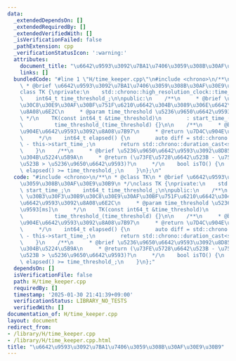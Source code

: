```yaml
---
data:
  _extendedDependsOn: []
  _extendedRequiredBy: []
  _extendedVerifiedWith: []
  _isVerificationFailed: false
  _pathExtension: cpp
  _verificationStatusIcon: ':warning:'
  attributes:
    document_title: "\u6642\u9593\u3092\u7BA1\u7406\u3059\u308B\u30AF\u30E9\u30B9"
    links: []
  bundledCode: "#line 1 \"H/time_keeper.cpp\"\n#include <chrono>\n/**\n * @class TK\n\
    \ * @brief \u6642\u9593\u3092\u7BA1\u7406\u3059\u308B\u30AF\u30E9\u30B9\n */\n\
    class TK {\nprivate:\n    std::chrono::high_resolution_clock::time_point start_time_;\n\
    \    int64_t time_threshold_;\n\npublic:\n    /**\n     * @brief \u30B3\u30F3\u30B9\
    \u30C8\u30E9\u30AF\u30BF\u751F\u6210\u6642\u304B\u3089\u306E\u6642\u9593\u3092\
    \u8A08\u6E2C\n     * @param time_threshold \u5236\u9650\u6642\u9593[ms]\n    \
    \ */\n    TK(const int64_t &time_threshold)\n        : start_time_(std::chrono::high_resolution_clock::now()),\n\
    \          time_threshold_(time_threshold) {}\n\n    /**\n     * @brief \u7D4C\
    \u904E\u6642\u9593\u3092\u8A08\u7B97\n     * @return \u7D4C\u904E\u6642\u9593\n\
    \     */\n    int64_t elapsed() {\n        auto diff = std::chrono::high_resolution_clock::now()\
    \ - this->start_time_;\n        return std::chrono::duration_cast<std::chrono::milliseconds>(diff).count();\n\
    \    }\n    /**\n     * @brief \u5236\u9650\u6642\u9593\u3092\u8D85\u3048\u305F\
    \u304B\u5224\u5B9A\n     * @return (\u73FE\u5728\u6642\u523B - \u751F\u6210\u6642\
    \u523B > \u5236\u9650\u6642\u9593)?\n     */\n    bool isTO() {\n        return\
    \ elapsed() >= time_threshold_;\n    }\n};\n"
  code: "#include <chrono>\n/**\n * @class TK\n * @brief \u6642\u9593\u3092\u7BA1\u7406\
    \u3059\u308B\u30AF\u30E9\u30B9\n */\nclass TK {\nprivate:\n    std::chrono::high_resolution_clock::time_point\
    \ start_time_;\n    int64_t time_threshold_;\n\npublic:\n    /**\n     * @brief\
    \ \u30B3\u30F3\u30B9\u30C8\u30E9\u30AF\u30BF\u751F\u6210\u6642\u304B\u3089\u306E\
    \u6642\u9593\u3092\u8A08\u6E2C\n     * @param time_threshold \u5236\u9650\u6642\
    \u9593[ms]\n     */\n    TK(const int64_t &time_threshold)\n        : start_time_(std::chrono::high_resolution_clock::now()),\n\
    \          time_threshold_(time_threshold) {}\n\n    /**\n     * @brief \u7D4C\
    \u904E\u6642\u9593\u3092\u8A08\u7B97\n     * @return \u7D4C\u904E\u6642\u9593\n\
    \     */\n    int64_t elapsed() {\n        auto diff = std::chrono::high_resolution_clock::now()\
    \ - this->start_time_;\n        return std::chrono::duration_cast<std::chrono::milliseconds>(diff).count();\n\
    \    }\n    /**\n     * @brief \u5236\u9650\u6642\u9593\u3092\u8D85\u3048\u305F\
    \u304B\u5224\u5B9A\n     * @return (\u73FE\u5728\u6642\u523B - \u751F\u6210\u6642\
    \u523B > \u5236\u9650\u6642\u9593)?\n     */\n    bool isTO() {\n        return\
    \ elapsed() >= time_threshold_;\n    }\n};"
  dependsOn: []
  isVerificationFile: false
  path: H/time_keeper.cpp
  requiredBy: []
  timestamp: '2025-01-30 21:41:39+09:00'
  verificationStatus: LIBRARY_NO_TESTS
  verifiedWith: []
documentation_of: H/time_keeper.cpp
layout: document
redirect_from:
- /library/H/time_keeper.cpp
- /library/H/time_keeper.cpp.html
title: "\u6642\u9593\u3092\u7BA1\u7406\u3059\u308B\u30AF\u30E9\u30B9"
---
```


